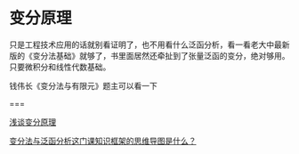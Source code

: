 # 变分原理



只是工程技术应用的话就别看证明了，也不用看什么泛函分析，看一看老大中最新版的《变分法基础》就够了，书里面居然还牵扯到了张量泛函的变分，绝对够用。只要微积分和线性代数基础。

钱伟长《变分法与有限元》题主可以看一下

===

[浅谈变分原理](https://zhuanlan.zhihu.com/p/139018146)

[变分法与泛函分析这门课知识框架的思维导图是什么？](https://www.zhihu.com/question/60874869)


